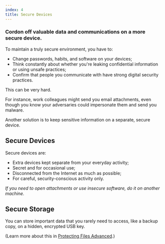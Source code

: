 ```yaml
---
index: 4
title: Secure Devices
---
```

### Cordon off valuable data and communications on a more secure device. 

To maintain a truly secure environment, you have to:

*	Change passwords, habits, and software on your devices;
*  Think constantly about whether you're leaking confidential information or using unsafe practices;
*  Confirm that people you communicate with have strong digital security practices. 

This can be very hard. 

For instance, work colleagues might send you email attachments, even though you know your adversaries could impersonate them and send you malware.

Another solution is to keep sensitive information on a separate, secure device.

## Secure Devices

Secure devices are: 

* Extra devices kept separate from your everyday activity;
* Secret and for occasional use;
* Disconnected from the Internet as much as possible;
* For careful, security-conscious activity only. 

*If you need to open attachments or use insecure software, do it on another machine.*

## Secure Storage

You can store important data that you rarely need to access, like a backup copy, on a hidden, encrypted USB key. 

(Learn more about this in [Protecting Files Advanced](umbrella://lesson/protecting-files/1).)